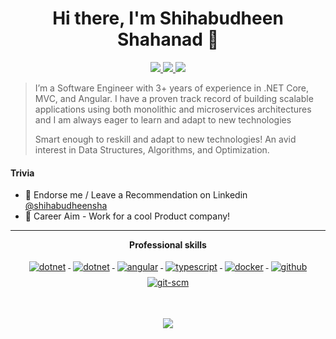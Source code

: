 <h1 align="center">Hi there, I'm Shihabudheen Shahanad 👋</h1>

<p align="center"> 
 <a href="https://github.com/shihabudheensha" alt="shihabudheens's github">
   <img src="https://img.shields.io/badge/%40shihabudheensha-%23333?logo=github" />
 </a>
 <a href="https://www.linkedin.com/in/shihabudheensha" alt="shihabudheen's linkedin">
   <img src="https://img.shields.io/badge/%40shihabudheensha-%23007EC6?logo=linkedin" />
 </a>
   <img src="https://komarev.com/ghpvc/?username=shihabudheensha&color=ff69b4&style=flat-square" />
 </a>
</p>


> I’m a Software Engineer with 3+ years of experience in .NET Core, MVC, and Angular. I have a proven track record of building scalable applications using both monolithic and microservices architectures and I am always eager to learn and adapt to new technologies
> 
>Smart enough to reskill and adapt to new technologies! An avid interest in Data Structures, Algorithms, and Optimization.




#### Trivia
- 🦸 Endorse me / Leave a Recommendation on Linkedin [@shihabudheensha](https://www.linkedin.com/in/shihabudheensha/)
- 🦸 Career Aim - Work for a cool Product company! 

---

<p align="center"> 
 <strong>
  Professional skills
  </strong>
</p>

<p align="center">
  <a href="https://dotnet.microsoft.com/">
    <img src="https://www.vectorlogo.zone/logos/dotnet/dotnet-ar21.svg" alt="dotnet" style="vertical-align:top; margin:4px;">
  </a>
  <a href="https://dotnet.microsoft.com/">
    <img src="https://upload.wikimedia.org/wikipedia/commons/e/ee/.NET_Core_Logo.svg" alt="dotnet" style="vertical-align:top; margin:4px;">
  </a>
  <a href="https://angular.io">
    <img src="https://www.vectorlogo.zone/logos/angular/angular-ar21.svg" alt="angular" style="vertical-align:top; margin:4px;">
  </a>
  <a href="">
    <img src="https://www.vectorlogo.zone/logos/typescriptlang/typescriptlang-ar21.svg" alt="typescript" style="vertical-align:top; margin:4px;">
  </a>  
  <a href="https://hub.docker.com/">
    <img src="https://www.vectorlogo.zone/logos/docker/docker-ar21.svg" alt="docker" style="vertical-align:top; margin:4px">
  </a>
  <a href="https://www.github.com">
    <img src="https://www.vectorlogo.zone/logos/github/github-ar21.svg" alt="github" style="vertical-align:top; margin:4px">
  </a>
  <a href="https://www.git.com">
    <img src="https://www.vectorlogo.zone/logos/git-scm/git-scm-ar21.svg" alt="git-scm" style="vertical-align:top; margin:4px">
  </a>
</p>
<br/>

<p align="center">
  <a href="#" alt="shihabudheen's github stats"><img src="https://github-readme-stats.vercel.app/api?username=shihabudheensha" /></a>
</p>
